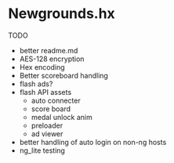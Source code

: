 # Newgrounds.hx
TODO
 - better readme.md
 - AES-128 encryption
 - Hex encoding
 - Better scoreboard handling
 - flash ads?
 - flash API assets
     - auto connecter
     - score board
     - medal unlock anim
     - preloader
     - ad viewer
 - better handling of auto login  on non-ng hosts
 - ng_lite testing
